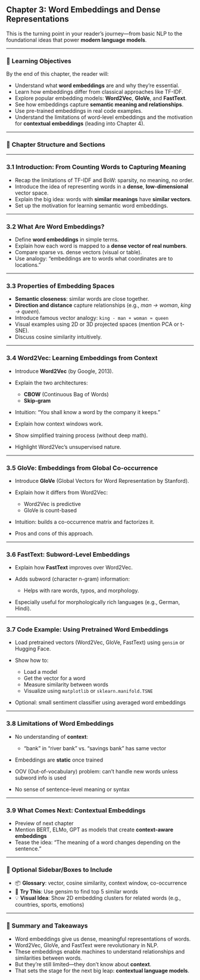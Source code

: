 
## **Chapter 3: Word Embeddings and Dense Representations**

This is the turning point in your reader’s journey—from basic NLP to the foundational ideas that power **modern language models**.

---

### 🎯 **Learning Objectives**

By the end of this chapter, the reader will:

* Understand what **word embeddings** are and why they’re essential.
* Learn how embeddings differ from classical approaches like TF-IDF.
* Explore popular embedding models: **Word2Vec**, **GloVe**, and **FastText**.
* See how embeddings capture **semantic meaning and relationships**.
* Use pre-trained embeddings in real code examples.
* Understand the limitations of word-level embeddings and the motivation for **contextual embeddings** (leading into Chapter 4).

---

### 🧱 **Chapter Structure and Sections**

---

### **3.1 Introduction: From Counting Words to Capturing Meaning**

* Recap the limitations of TF-IDF and BoW: sparsity, no meaning, no order.
* Introduce the idea of representing words in a **dense**, **low-dimensional** vector space.
* Explain the big idea: words with **similar meanings** have **similar vectors**.
* Set up the motivation for learning semantic word embeddings.

---

### **3.2 What Are Word Embeddings?**

* Define **word embeddings** in simple terms.
* Explain how each word is mapped to a **dense vector of real numbers**.
* Compare sparse vs. dense vectors (visual or table).
* Use analogy: “embeddings are to words what coordinates are to locations.”

---

### **3.3 Properties of Embedding Spaces**

* **Semantic closeness**: similar words are close together.
* **Direction and distance** capture relationships (e.g., *man → woman*, *king → queen*).
* Introduce famous vector analogy:
  `king - man + woman ≈ queen`
* Visual examples using 2D or 3D projected spaces (mention PCA or t-SNE).
* Discuss cosine similarity intuitively.

---

### **3.4 Word2Vec: Learning Embeddings from Context**

* Introduce **Word2Vec** (by Google, 2013).
* Explain the two architectures:

  * **CBOW** (Continuous Bag of Words)
  * **Skip-gram**
* Intuition: “You shall know a word by the company it keeps.”
* Explain how context windows work.
* Show simplified training process (without deep math).
* Highlight Word2Vec’s unsupervised nature.

---

### **3.5 GloVe: Embeddings from Global Co-occurrence**

* Introduce **GloVe** (Global Vectors for Word Representation by Stanford).
* Explain how it differs from Word2Vec:

  * Word2Vec is predictive
  * GloVe is count-based
* Intuition: builds a co-occurrence matrix and factorizes it.
* Pros and cons of this approach.

---

### **3.6 FastText: Subword-Level Embeddings**

* Explain how **FastText** improves over Word2Vec.
* Adds subword (character n-gram) information:

  * Helps with rare words, typos, and morphology.
* Especially useful for morphologically rich languages (e.g., German, Hindi).

---

### **3.7 Code Example: Using Pretrained Word Embeddings**

* Load pretrained vectors (Word2Vec, GloVe, FastText) using `gensim` or Hugging Face.
* Show how to:

  * Load a model
  * Get the vector for a word
  * Measure similarity between words
  * Visualize using `matplotlib` or `sklearn.manifold.TSNE`
* Optional: small sentiment classifier using averaged word embeddings

---

### **3.8 Limitations of Word Embeddings**

* No understanding of **context**:

  * “bank” in “river bank” vs. “savings bank” has same vector
* Embeddings are **static** once trained
* OOV (Out-of-vocabulary) problem: can’t handle new words unless subword info is used
* No sense of sentence-level meaning or syntax

---

### **3.9 What Comes Next: Contextual Embeddings**

* Preview of next chapter
* Mention BERT, ELMo, GPT as models that create **context-aware embeddings**
* Tease the idea: “The meaning of a word changes depending on the sentence.”

---

### 📌 Optional Sidebar/Boxes to Include

* 📦 **Glossary**: vector, cosine similarity, context window, co-occurrence
* 🧪 **Try This**: Use gensim to find top 5 similar words
* 💡 **Visual Idea**: Show 2D embedding clusters for related words (e.g., countries, sports, emotions)

---

### 📘 Summary and Takeaways

* Word embeddings give us dense, meaningful representations of words.
* Word2Vec, GloVe, and FastText were revolutionary in NLP.
* These embeddings enable machines to understand relationships and similarities between words.
* But they’re still limited—they don’t know about **context**.
* That sets the stage for the next big leap: **contextual language models**.


